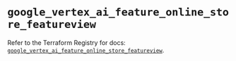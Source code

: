 # `google_vertex_ai_feature_online_store_featureview`

Refer to the Terraform Registry for docs: [`google_vertex_ai_feature_online_store_featureview`](https://registry.terraform.io/providers/hashicorp/google-beta/5.35.0/docs/resources/google_vertex_ai_feature_online_store_featureview).
